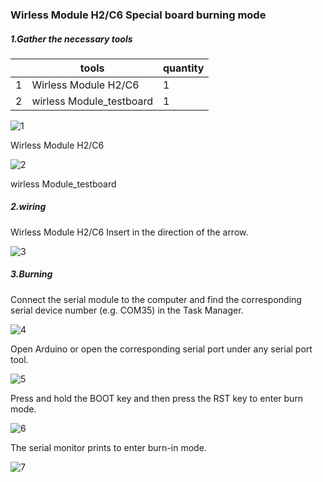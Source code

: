 ### Wirless Module H2/C6 Special board burning mode

##### 1.Gather the necessary tools

|      | tools                    | quantity |
| ---- | ------------------------ | -------- |
| 1    | Wirless Module H2/C6     | 1        |
| 2    | wirless Module_testboard | 1        |

 ![1](https://github.com/user-attachments/assets/a293626e-98cd-4c6e-b736-2ba8f2c2bd78)




Wirless Module H2/C6

![2](https://github.com/user-attachments/assets/e176d680-e644-4774-8e20-49253ebe31dc)



wirless Module_testboard

 

##### 2.wiring

Wirless Module H2/C6 Insert in the direction of the arrow.

 ![3](https://github.com/user-attachments/assets/594f8987-1445-4454-81eb-cab64620a6df)


 



##### 3.Burning

Connect the serial module to the computer and find the corresponding serial device number (e.g. COM35) in the Task Manager.

 ![4](https://github.com/user-attachments/assets/1558bd3f-62dc-4bf9-811c-8518bf4292e7)




Open Arduino or open the corresponding serial port under any serial port tool.

![5](https://github.com/user-attachments/assets/c6e7d501-4a16-4337-b3da-f033fc4e0583)




Press and hold the BOOT key and then press the RST key to enter burn mode.

![6](https://github.com/user-attachments/assets/6a9b32ad-b7b0-49e8-b333-3f7a67236982)



 

The serial monitor prints to enter burn-in mode.

![7](https://github.com/user-attachments/assets/da06214c-d459-47dc-b51d-921b8dad67de)
